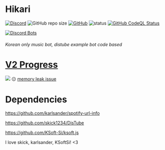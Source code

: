 # Hikari
[![Discord](https://img.shields.io/discord/719467676816113695?style=for-the-badge)](https://discord.link/hikari)
![GitHub repo size](https://img.shields.io/github/repo-size/KeepSOBP/Hikari?style=for-the-badge)
[![GitHub](https://img.shields.io/github/license/keepsobp/hikari?style=for-the-badge)](https://github.com/KeepSOBP/Hikari/blob/master/LICENSE)
![status](https://img.shields.io/badge/Status-Beta-yellowgreen?style=for-the-badge)
[![GitHub CodeQL Status](https://img.shields.io/github/workflow/status/keepsobp/hikari/CodeQL?logo=github&style=for-the-badge)](https://github.com/KeepSOBP/Hikari/security/code-scanning)

[![Discord Bots](https://top.gg/api/widget/status/719163943330906143.svg)](https://top.gg/bot/719163943330906143)

###### Korean only music bot, distube example bot code based

# [V2 Progress](https://github.com/KeepSOBP/Hikari/projects/1)

![](https://user-images.githubusercontent.com/50764666/103298617-1115c800-4a3e-11eb-86c0-ebd26ed88de1.jpg)
😐 [memory leak issue](https://github.com/KeepSOBP/Hikari/issues/16)

# Dependencies
https://github.com/karlsander/spotify-url-info

https://github.com/skick1234/DisTube

https://github.com/KSoft-Si/ksoft.js

I love skick, karlsander, KSoftSi! <3

